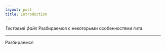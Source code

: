 ```yaml
---
layout: post
title: Introduction
---
```


*Тестовый файл* Разбираемся с некоторыми особенностями гита.

-----

Разбираемся